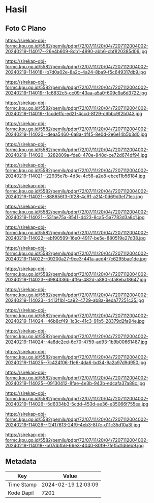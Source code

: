 # Hasil

## Foto C Plano

https://sirekap-obj-formc.kpu.go.id/5582/pemilu/pdpr/72/07/11/20/04/7207112004002-20240219-114017--26e4b609-8cb1-4990-abb6-cbf820385d06.jpg

https://sirekap-obj-formc.kpu.go.id/5582/pemilu/pdpr/72/07/11/20/04/7207112004002-20240219-114018--b7d0a02e-8a2c-4a24-8ba9-f5c649317db9.jpg

https://sirekap-obj-formc.kpu.go.id/5582/pemilu/pdpr/72/07/11/20/04/7207112004002-20240219-114019--1c6832c5-cc09-43aa-a5a0-609c9a6d3722.jpg

https://sirekap-obj-formc.kpu.go.id/5582/pemilu/pdpr/72/07/11/20/04/7207112004002-20240219-114019--1ccde1fc-ed21-4ccd-8f29-c6bbc9f2b043.jpg

https://sirekap-obj-formc.kpu.go.id/5582/pemilu/pdpr/72/07/11/20/04/7207112004002-20240219-114020--deaa5460-6a8a-4f45-8e0d-2e6e14b5b3d0.jpg

https://sirekap-obj-formc.kpu.go.id/5582/pemilu/pdpr/72/07/11/20/04/7207112004002-20240219-114020--3282809a-fde8-470e-848d-ce72d674df94.jpg

https://sirekap-obj-formc.kpu.go.id/5582/pemilu/pdpr/72/07/11/20/04/7207112004002-20240219-114021--22935e7b-4d3e-4c58-a2e8-ebce11b56184.jpg

https://sirekap-obj-formc.kpu.go.id/5582/pemilu/pdpr/72/07/11/20/04/7207112004002-20240219-114021--888656f3-0f28-4c91-a2f4-0d69d3ef71ec.jpg

https://sirekap-obj-formc.kpu.go.id/5582/pemilu/pdpr/72/07/11/20/04/7207112004002-20240219-114021--531ae75a-8541-4423-8ca5-5a7783d3a8c1.jpg

https://sirekap-obj-formc.kpu.go.id/5582/pemilu/pdpr/72/07/11/20/04/7207112004002-20240219-114022--eb190599-16e0-4917-be5e-880519e27d38.jpg

https://sirekap-obj-formc.kpu.go.id/5582/pemilu/pdpr/72/07/11/20/04/7207112004002-20240219-114022--09200a27-9ce3-441a-aed4-7c6295bae1de.jpg

https://sirekap-obj-formc.kpu.go.id/5582/pemilu/pdpr/72/07/11/20/04/7207112004002-20240219-114023--6984336b-4f9a-482d-a880-cfa8ebaf8647.jpg

https://sirekap-obj-formc.kpu.go.id/5582/pemilu/pdpr/72/07/11/20/04/7207112004002-20240219-114023--4413f1b1-ca92-4729-ab8a-8eda77251c35.jpg

https://sirekap-obj-formc.kpu.go.id/5582/pemilu/pdpr/72/07/11/20/04/7207112004002-20240219-114024--46b8cf49-1c3c-41c3-91b5-28379d2fa94e.jpg

https://sirekap-obj-formc.kpu.go.id/5582/pemilu/pdpr/72/07/11/20/04/7207112004002-20240219-114024--4a8dc2cd-6c70-4759-ad93-1b9b00661487.jpg

https://sirekap-obj-formc.kpu.go.id/5582/pemilu/pdpr/72/07/11/20/04/7207112004002-20240219-114025--7c424f06-f1e6-4da6-bd34-9a2a97d9d950.jpg

https://sirekap-obj-formc.kpu.go.id/5582/pemilu/pdpr/72/07/11/20/04/7207112004002-20240219-114025--09130412-8fae-4e3b-943b-edcafa37a88c.jpg

https://sirekap-obj-formc.kpu.go.id/5582/pemilu/pdpr/72/07/11/20/04/7207112004002-20240219-114026--5d6334b3-5cdd-453d-ae36-e35066f755ea.jpg

https://sirekap-obj-formc.kpu.go.id/5582/pemilu/pdpr/72/07/11/20/04/7207112004002-20240219-114026--f2417613-24f9-4eb3-8f7c-d11c35d10a3f.jpg

https://sirekap-obj-formc.kpu.go.id/5582/pemilu/pdpr/72/07/11/20/04/7207112004002-20240219-114018--b07dbfb6-66e3-4040-80f9-7fef5d1d6eb9.jpg


## Metadata

| Key        | Value               |
| ---------- | ------------------- |
| Time Stamp | 2024-02-19 12:03:09 |
| Kode Dapil | 7201                |



